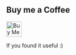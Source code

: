 ## Buy me a Coffee

<a href='https://ko-fi.com/ayufan' target='_blank'><img height='30' style='border:0px;height:40px;' src='https://az743702.vo.msecnd.net/cdn/kofi3.png?v=0' alt='Buy Me a Coffee at ko-fi.com' /></a>

If you found it useful :)
